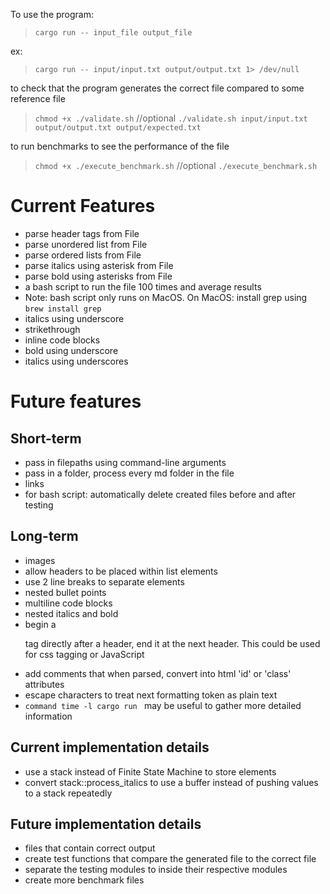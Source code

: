 To use the program:

> `cargo run -- input_file output_file`

ex:

> `cargo run -- input/input.txt output/output.txt 1> /dev/null`

to check that the program generates the correct file compared to some reference file

> `chmod +x ./validate.sh` //optional
> `./validate.sh input/input.txt output/output.txt output/expected.txt`

to run benchmarks to see the performance of the file

> `chmod +x ./execute_benchmark.sh` //optional
> `./execute_benchmark.sh`

# Current Features

- parse header tags from File
- parse unordered list from File
- parse ordered lists from File
- parse italics using asterisk from File
- parse bold using asterisks from File
- a bash script to run the file 100 times and average results
- Note: bash script only runs on MacOS. On MacOS: install grep using `brew install grep`
- italics using underscore
- strikethrough
- inline code blocks
- bold using underscore
- italics using underscores

# Future features

## Short-term

- pass in filepaths using command-line arguments
- pass in a folder, process every md folder in the file
- links
- for bash script: automatically delete created files before and after testing

## Long-term

- images
- allow headers to be placed within list elements
- use 2 line breaks to separate elements
- nested bullet points
- multiline code blocks
- nested italics and bold
- begin a <p> tag directly after a header, end it at the next header. This could be used for css tagging or JavaScript
- add comments that when parsed, convert into html 'id' or 'class' attributes
- escape characters to treat next formatting token as plain text
- `command time -l cargo run ` may be useful to gather more detailed information

## Current implementation details

- use a stack instead of Finite State Machine to store elements
- convert stack::process_italics to use a buffer instead of pushing values to a stack repeatedly

## Future implementation details

- files that contain correct output
- create test functions that compare the generated file to the correct file
- separate the testing modules to inside their respective modules
- create more benchmark files
